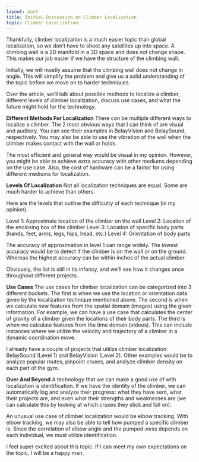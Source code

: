 ```yaml
---
layout: post
title: Initial Discussion on Climber Localization
topic: Climber Localization
---
```


Thankfully, climber localization is a much easier topic than global localization, so we don’t have to shoot any satellites up into space.
A climbing wall is a 2D manifold in a 3D space and does not change shape.
This makes our job easier if we have the structure of the climbing wall.

Initially, we will mostly assume that the climbing wall does not change in angle.
This will simplify the problem and give us a solid understanding of the topic before we move on to harder techniques.

Over the article, we’ll talk about possible methods to localize a climber, different levels of climber localization, discuss use cases, and what the future might hold for the technology.

**Different Methods For Localization**
There can be multiple different ways to localize a climber.
The 2 most obvious ways that I can think of are visual and auditory.
You can see their examples in BelayVision and BelaySound, respectively.
You may also be able to use the vibration of the wall when the climber makes contact with the wall or holds.

The most efficient and general way would be visual in my opinion.
However, you might be able to achieve extra accuracy with other mediums depending on the use case.
Also, the cost of hardware can be a factor for using different mediums for localization.

**Levels Of Localization**
Not all localization techniques are equal.
Some are much harder to achieve than others.

Here are the levels that outline the difficulty of each technique (in my opinion).

Level 1: Approximate location of the climber on the wall
Level 2: Location of the enclosing box of the climber
Level 3: Location of specific body parts (hands, feet, arms, legs, hips, head, etc.)
Level 4: Orientation of body parts

The accuracy of approximation in level 1 can range widely.
The lowest accuracy would be to detect if the climber is on the wall or on the ground.
Whereas the highest accuracy can be within inches of the actual climber.

Obviously, the list is still in its infancy, and we’ll see how it changes once throughout different projects.

**Use Cases**
The use cases for climber localization can be categorized into 3 different buckets.
The first is when we use the location or orientation data given by the localization technique mentioned above.
The second is when we calculate new features from the spatial domain (images) using the given information.
For example, we can have a use case that calculates the center of gravity of a climber given the locations of their body parts.
The third is when we calculate features from the time domain (videos).
This can include instances where we utilize the velocity and trajectory of a climber in a dynamic coordination move.

I already have a couple of projects that utilize climber localization: BelaySound (Level 1) and BelayVision (Level 2).
Other examples would be to analyze popular routes, pinpoint cruxes, and analyze climber density on each part of the gym.

**Over And Beyond**
A technology that we can make a good use of with localization is identification.
If we have the identity of the climber, we can automatically log and analyze their progress: what they have sent, what their projects are, and even what their strengths and weaknesses are (we can calculate this by looking at which cruxes they stick and fall on).

An unusual use case of climber localization would be elbow tracking.
With elbow tracking, we may also be able to tell how pumped a specific climber is.
Since the correlation of elbow angle and the pumped-ness depends on each individual, we must utilize identification.

I feel super excited about this topic.
If I can meet my own expectations on the topic, I will be a happy man.

